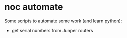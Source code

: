 noc automate
===============
Some scripts to automate some work (and learn python):
* get serial numbers from Junper routers
